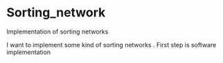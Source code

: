 # Sorting_network
Implementation of sorting networks 

I want to implement some kind of sorting networks .
First step is software implementation 
